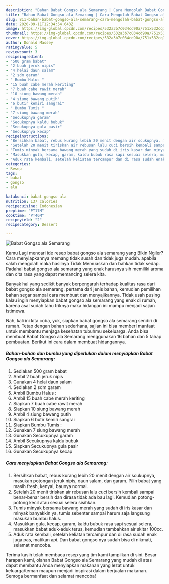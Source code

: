 ```yaml
---
description: "Bahan Babat Gongso ala Semarang | Cara Mengolah Babat Gongso ala Semarang Yang Menggugah Selera"
title: "Bahan Babat Gongso ala Semarang | Cara Mengolah Babat Gongso ala Semarang Yang Menggugah Selera"
slug: 811-bahan-babat-gongso-ala-semarang-cara-mengolah-babat-gongso-ala-semarang-yang-menggugah-selera
date: 2020-09-11T12:34:54.643Z
image: https://img-global.cpcdn.com/recipes/532a3b7c034cd90a/751x532cq70/babat-gongso-ala-semarang-foto-resep-utama.jpg
thumbnail: https://img-global.cpcdn.com/recipes/532a3b7c034cd90a/751x532cq70/babat-gongso-ala-semarang-foto-resep-utama.jpg
cover: https://img-global.cpcdn.com/recipes/532a3b7c034cd90a/751x532cq70/babat-gongso-ala-semarang-foto-resep-utama.jpg
author: Donald Massey
ratingvalue: 5
reviewcount: 3
recipeingredient:
- "500 gram babat"
- "2 buah jeruk nipis"
- "4 helai daun salam"
- "2 sdm garam"
- " Bumbu Halus "
- "15 buah cabe merah keriting"
- "7 buah cabe rawit merah"
- "10 siung bawang merah"
- "4 siung bawang putih"
- "6 butir kemiri sangrai"
- " Bumbu Tumis "
- "7 siung bawang merah"
- "Secukupnya garam"
- "Secukupnya kaldu bubuk"
- "Secukupnya gula pasir"
- "Secukupnya kecap"
recipeinstructions:
- "Bersihkan babat, rebus kurang lebih 20 menit dengan air scukupnya, masukan potongan jeruk nipis, daun salam, dan garam. Pilih babat yang masih fresh, kenyal, baunya normal."
- "Setelah 20 menit tiriskan air rebusan lalu cuci bersih kembali sampai benar-benar bersih dan dirasa tidak ada bau lagi. Kemudian potong-potong kecil atau sesuai selera sisihkan."
- "Tumis minyak bersama bawang merah yang sudah di iris kasar dan minyak banyakkin ya, tumis sebentar sampai harum saja langsung masukan bumbu halus."
- "Masukkan gula, kecap, garam, kaldu bubuk rasa sapi sesuai selera, masukkan babat aduk-aduk terus, kemudian tambahkan air skitar 100cc."
- "Aduk rata kembali, setelah keliatan tercampur dan di rasa sudah enak juga pas, matikan api. Dan babat gongso nya sudah bisa di nikmati, selamat mencoba."
categories:
- Resep
tags:
- babat
- gongso
- ala

katakunci: babat gongso ala 
nutrition: 137 calories
recipecuisine: Indonesian
preptime: "PT17M"
cooktime: "PT46M"
recipeyield: "2"
recipecategory: Dessert

---
```



![Babat Gongso ala Semarang](https://img-global.cpcdn.com/recipes/532a3b7c034cd90a/751x532cq70/babat-gongso-ala-semarang-foto-resep-utama.jpg)

Kamu Lagi mencari ide resep babat gongso ala semarang yang Bikin Ngiler? Cara menyiapkannya memang tidak susah dan tidak juga mudah. apabila salah mengolah maka hasilnya Tidak Memuaskan dan bahkan tidak sedap. Padahal babat gongso ala semarang yang enak harusnya sih memiliki aroma dan cita rasa yang dapat memancing selera kita.



Banyak hal yang sedikit banyak berpengaruh terhadap kualitas rasa dari babat gongso ala semarang, pertama dari jenis bahan, kemudian pemilihan bahan segar sampai cara membuat dan menyajikannya. Tidak usah pusing kalau ingin menyiapkan babat gongso ala semarang yang enak di rumah, karena asal sudah tahu triknya maka hidangan ini mampu menjadi sajian istimewa.


Nah, kali ini kita coba, yuk, siapkan babat gongso ala semarang sendiri di rumah. Tetap dengan bahan sederhana, sajian ini bisa memberi manfaat untuk membantu menjaga kesehatan tubuhmu sekeluarga. Anda bisa membuat Babat Gongso ala Semarang menggunakan 16 bahan dan 5 tahap pembuatan. Berikut ini cara dalam membuat hidangannya.

<!--inarticleads1-->

##### Bahan-bahan dan bumbu yang diperlukan dalam menyiapkan Babat Gongso ala Semarang:

1. Sediakan 500 gram babat
1. Ambil 2 buah jeruk nipis
1. Gunakan 4 helai daun salam
1. Sediakan 2 sdm garam
1. Ambil  Bumbu Halus :
1. Ambil 15 buah cabe merah keriting
1. Siapkan 7 buah cabe rawit merah
1. Siapkan 10 siung bawang merah
1. Ambil 4 siung bawang putih
1. Siapkan 6 butir kemiri sangrai
1. Siapkan  Bumbu Tumis :
1. Gunakan 7 siung bawang merah
1. Gunakan Secukupnya garam
1. Ambil Secukupnya kaldu bubuk
1. Siapkan Secukupnya gula pasir
1. Gunakan Secukupnya kecap




<!--inarticleads2-->

##### Cara menyiapkan Babat Gongso ala Semarang:

1. Bersihkan babat, rebus kurang lebih 20 menit dengan air scukupnya, masukan potongan jeruk nipis, daun salam, dan garam. Pilih babat yang masih fresh, kenyal, baunya normal.
1. Setelah 20 menit tiriskan air rebusan lalu cuci bersih kembali sampai benar-benar bersih dan dirasa tidak ada bau lagi. Kemudian potong-potong kecil atau sesuai selera sisihkan.
1. Tumis minyak bersama bawang merah yang sudah di iris kasar dan minyak banyakkin ya, tumis sebentar sampai harum saja langsung masukan bumbu halus.
1. Masukkan gula, kecap, garam, kaldu bubuk rasa sapi sesuai selera, masukkan babat aduk-aduk terus, kemudian tambahkan air skitar 100cc.
1. Aduk rata kembali, setelah keliatan tercampur dan di rasa sudah enak juga pas, matikan api. Dan babat gongso nya sudah bisa di nikmati, selamat mencoba.




Terima kasih telah membaca resep yang tim kami tampilkan di sini. Besar harapan kami, olahan Babat Gongso ala Semarang yang mudah di atas dapat membantu Anda menyiapkan makanan yang lezat untuk keluarga/teman maupun menjadi inspirasi dalam berjualan makanan. Semoga bermanfaat dan selamat mencoba!
